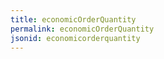 ```yaml
---
title: economicOrderQuantity
permalink: economicOrderQuantity
jsonid: economicorderquantity
---
```

